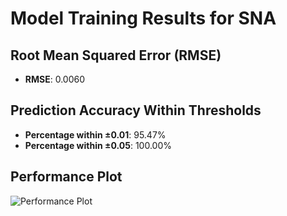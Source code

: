 # Model Training Results for SNA

## Root Mean Squared Error (RMSE)
- **RMSE**: 0.0060

## Prediction Accuracy Within Thresholds
- **Percentage within ±0.01**: 95.47%
- **Percentage within ±0.05**: 100.00%

## Performance Plot
![Performance Plot](../imgs/SNA.png)
